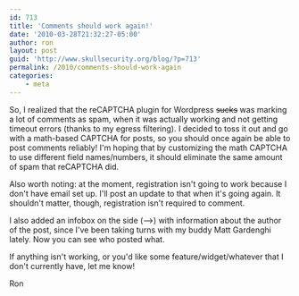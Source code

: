 ```yaml
---
id: 713
title: 'Comments should work again!'
date: '2010-03-28T21:32:27-05:00'
author: ron
layout: post
guid: 'http://www.skullsecurity.org/blog/?p=713'
permalink: /2010/comments-should-work-again
categories:
    - meta
---
```


So, I realized that the reCAPTCHA plugin for Wordpress <s>sucks</s> was marking a lot of comments as spam, when it was actually working and not getting timeout errors (thanks to my egress filtering). I decided to toss it out and go with a math-based CAPTCHA for posts, so you should once again be able to post comments reliably! I'm hoping that by customizing the math CAPTCHA to use different field names/numbers, it should eliminate the same amount of spam that reCAPTCHA did. 

Also worth noting: at the moment, registration isn't going to work because I don't have email set up. I'll post an update to that when it's going again. It shouldn't matter, though, registration isn't required to comment. 

I also added an infobox on the side (--&gt;) with information about the author of the post, since I've been taking turns with my buddy Matt Gardenghi lately. Now you can see who posted what. 

If anything isn't working, or you'd like some feature/widget/whatever that I don't currently have, let me know! 

Ron
<!--more-->